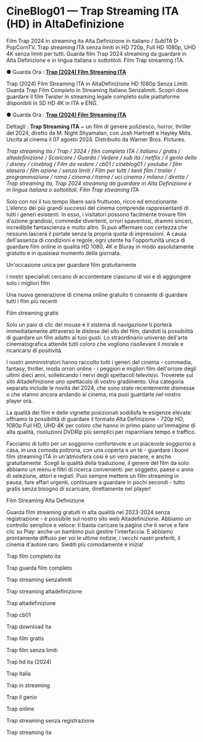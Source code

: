 # CineBlog01 — Trap Streaming ITA (HD) in AltaDefinizione

Film Trap 2024 in streaming ita Alta Definizione in italiano / SubITA ▷ PopCornTV. Trap streaming ITA senza limiti in HD 720p, Full HD 1080p, UHD 4K senza limiti per tutti. Guarda film Trap 2024 streaming da guardare in Alta Definizione e in lingua italiana o sottotitoli. Film Trap streaming ITA.

● Guarda Ora : **[Trap (2024) Film Streaming ITA](https://popcorn-tv.online/it/movie/1032823/trap)**

Trap (2024) Film Streaming ITA in AltaDefinizione HD 1080p Senza Limiti. Guarda Trap Film Completo in Streaming Italiano Senzalimiti. Scopri dove guardare il film Twister in streaming legale completo sulle piattaforme disponibili in SD HD 4K in ITA e ENG.

● Guarda Ora : **[Trap (2024) Film Streaming ITA](https://popcorn-tv.online/it/movie/1032823/trap)**

Dettagli : **Trap Streaming ITA** ~ un film di genere poliziesco, horror, thriller del 2024, diretto da M. Night Shyamalan, con Josh Hartnett e Hayley Mills. Uscita al cinema il 07 agosto 2024. Distribuito da Warner Bros. Pictures.

_Trap streaming ita / Trap / 2024 / film completo ITA / italiano / gratis / altadefinizione / Scaricare / Guarda / Vedere / sub ita / netflix / il genio dello / disney / cineblog / Film da vedere / cb01 / cineblog01 / youtube / film stasera / film azione / senza limiti / Film per tutti / tanti film / trailer / programmazione / roma / cinema / trama / uci cinema / milano / diretta / Trap streaming ita, Trap 2024 streaming da guardare in Alta Definizione e in lingua italiana o sottotitoli. Film Trap streaming ITA_

Solo con noi il tuo tempo libero sarà fruttuoso, ricco ed emozionante. L'elenco dei più grandi successi del cinema comprende rappresentanti di tutti i generi esistenti. In esso, i visitatori possono facilmente trovare film d'azione grandiosi, commedie divertenti, orrori spaventosi, drammi sinceri, incredibile fantascienza e molto altro. Si può affermare con certezza che nessuno lascerà il portale senza la propria quota di impressioni. A causa dell'assenza di condizioni e regole, ogni utente ha l'opportunità unica di guardare film online in qualità HD 1080, 4K e Bluray in modo assolutamente gratuito e in qualsiasi momento della giornata.

Un'occasione unica per guardare film gratuitamente

I nostri specialisti cercano di accontentare ciascuno di voi e di aggiungere solo i migliori film

Una nuova generazione di cinema online gratuito ti consente di guardare tutti i film più recenti

Film streaming gratis

Solo un paio di clic del mouse e il sistema di navigazione ti porterà immediatamente attraverso le distese del sito del film, dandoti la possibilità di guardare un film adatto ai tuoi gusti. Lo straordinario universo dell'arte cinematografica attende tutti coloro che vogliono risollevare il morale e ricaricarsi di positività.

I nostri amministratori hanno raccolto tutti i generi del cinema - commedia, fantasy, thriller, moda orrori online - i peggiori e migliori film dell'orrore degli ultimi dieci anni, solleticando i nervi degli spettacoli televisivi. Troverete sul sito Altadefinizione uno spettacolo di vostro gradimento. Una categoria separata include le novità del 2024, che sono state recentemente dismesse o che stanno ancora andando ai cinema, ma puoi guardarle nel nostro player ora.

La qualità dei film e delle vignette posizionati soddisfa le esigenze elevate: offriamo la possibilità di guardare il formato Alta Definizione - 720p HD, 1080p Full HD, UHD 4K per coloro che hanno in primo piano un'immagine di alta qualità, risoluzioni DVDRip più semplici per risparmiare tempo e traffico.

Facciamo di tutto per un soggiorno confortevole e un piacevole soggiorno a casa, in una comoda poltrona, con una coperta e un tè - guardare i buoni film streaming ITA in un'atmosfera così è un vero piacere, e anche gratuitamente. Scegli la qualità della traduzione, il genere del film da solo: abbiamo un menu e filtri di ricerca convenienti: per soggetto, paese o anno di selezione, attori e registi. Puoi sempre mettere un film streaming in pausa, fare affari urgenti, continuare a guardare in pochi secondi - tutto gratis senza bisogno di scaricare, direttamente nel player!

Film Streaming Alta Definizione

Guarda film streaming gratuiti in alta qualità nel 2023-2024 senza registrazione - è possibile sul nostro sito web Altadefinizione. Abbiamo un controllo semplice e veloce: ti basta caricare la pagina che ti serve e fare clic su Play: anche un bambino può gestire l'interfaccia. E abbiamo prontamente diffuso per voi le ultime notizie, i vecchi nastri preferiti, il cinema d'autore raro. Siediti più comodamente e inizia!

Trap film completo ita

Trap guarda film completo

Trap streaming senzalimiti

Trap streaming altadefinizione

Trap altadefinizione

Trap cb01

Trap download ita

Trap film gratis

Trap film senza limiti

Trap hd ita (2024)

Trap italia

Trap in streaming

Trap il genio

Trap online

Trap streaming senza registrazione

Trap streaming ita
